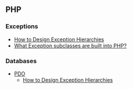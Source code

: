 PHP
--------

### Exceptions
- [How to Design Exception Hierarchies](http://blogs.msdn.com/b/kcwalina/archive/2007/01/30/exceptionhierarchies.aspx)
- [What Exception subclasses are built into PHP?](http://stackoverflow.com/questions/10838257/what-exception-subclasses-are-built-into-php)
		
### Databases
- [PDO](http://www.phpro.org/tutorials/Introduction-to-PHP-PDO.html)
	- [How to Design Exception Hierarchies](http://blogs.msdn.com/b/kcwalina/archive/2007/01/30/exceptionhierarchies.aspx)